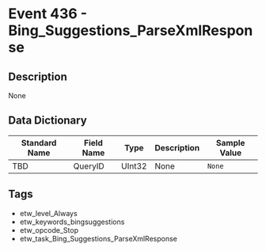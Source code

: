 # Event 436 - Bing_Suggestions_ParseXmlResponse

## Description
None

## Data Dictionary
|Standard Name|Field Name|Type|Description|Sample Value|
|---|---|---|---|---|
|TBD|QueryID|UInt32|None|`None`|

## Tags
* etw_level_Always
* etw_keywords_bingsuggestions
* etw_opcode_Stop
* etw_task_Bing_Suggestions_ParseXmlResponse